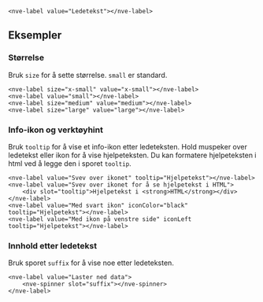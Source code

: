```html:preview
<nve-label value="Ledetekst"></nve-label>
```

## Eksempler

### Størrelse

Bruk `size` for å sette størrelse. `small` er standard.

```html:preview
<nve-label size="x-small" value="x-small"></nve-label>
<nve-label value="small"></nve-label>
<nve-label size="medium" value="medium"></nve-label>
<nve-label size="large" value="large"></nve-label>

```

### Info-ikon og verktøyhint

Bruk `tooltip` for å vise et info-ikon etter ledeteksten. Hold muspeker over ledetekst eller ikon for å vise hjelpeteksten.
Du kan formatere hjelpeteksten i html ved å legge den i sporet `tooltip`.

```html:preview
<nve-label value="Svev over ikonet" tooltip="Hjelpetekst"></nve-label>
<nve-label value="Svev over ikonet for å se hjelpetekst i HTML">
    <div slot="tooltip">Hjelpetekst i <strong>HTML</strong></div>
</nve-label>
<nve-label value="Med svart ikon" iconColor="black" tooltip="Hjelpetekst"></nve-label>
<nve-label value="Med ikon på venstre side" iconLeft tooltip="Hjelpetekst"></nve-label>
```

### Innhold etter ledetekst

Bruk sporet `suffix` for å vise noe etter ledeteksten.

```html:preview
<nve-label value="Laster ned data">
    <nve-spinner slot="suffix"></nve-spinner>
</nve-label>
```
